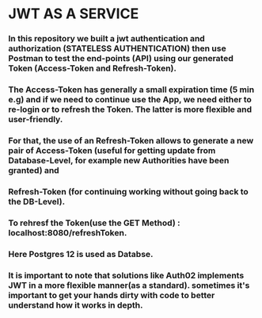 # JWT AS A SERVICE

### In this repository we built a jwt authentication and authorization (STATELESS AUTHENTICATION) then use Postman to test the end-points (API) using our generated Token (Access-Token and Refresh-Token).

### The Access-Token has generally a small expiration time (5 min e.g) and if we need to continue use the App, we need either to re-login or to refresh the Token. The latter is more flexible and user-friendly.
### For that, the use of an Refresh-Token allows to generate a new pair of Access-Token (useful for getting update from Database-Level, for example new Authorities have been granted) and 
### Refresh-Token (for continuing  working without going  back to the DB-Level).
### To rehresf the Token(use the GET Method) : localhost:8080/refreshToken.

### Here Postgres 12 is used as Databse.

### It is important to note that solutions like Auth02 implements JWT in a more flexible manner(as a standard). sometimes it's important to get your hands dirty with code to better understand how it works in depth.
